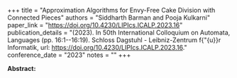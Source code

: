 +++
title = "Approximation Algorithms for Envy-Free Cake Division with Connected Pieces"
authors = "Siddharth Barman and Pooja Kulkarni"
paper_link = "https://doi.org/10.4230/LIPIcs.ICALP.2023.16"
publication_details = "(2023). In 50th International Colloquium on Automata,  Languages (pp. 16:1--16:19). Schloss Dagstuhl - Leibniz-Zentrum f{\"{u}}r Informatik, url: <a href='https://doi.org/10.4230/LIPIcs.ICALP.2023.16' target='_blank'>https://doi.org/10.4230/LIPIcs.ICALP.2023.16</a>."
conference_date = "2023"
notes = ""
+++

<b>Abstract:</b>
